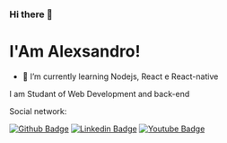 ### Hi there 👋
# I'Am Alexsandro!

- 🌱 I’m currently learning Nodejs, React e React-native

 I am Studant of Web Development and back-end
 
 Social network:
 
 [![Github Badge](https://img.shields.io/badge/-Github-000?style=flat-square&logo=Github&logoColor=white&link=https://github.com/fagnerpsantoshttps://github.com/Alexsandro-Ctba)](https://github.com/Alexsandro-Ctba)
 [![Linkedin Badge](https://img.shields.io/badge/-LinkedIn-blue?style=flat-square&logo=Linkedin&logoColor=white&link=https://www.linkedin.com/in/alexctba/)](https://www.linkedin.com/in/alexctba/)
 [![Youtube Badge](https://img.shields.io/badge/-YouTube-ff0000?style=flat-square&labelColor=ff0000&logo=youtube&logoColor=white&link=https://www.youtube.com/user/TreinaWebhttps://www.youtube.com/user/alexteixas/about)](https://www.youtube.com/user/alexteixas/about)

 
 
 
